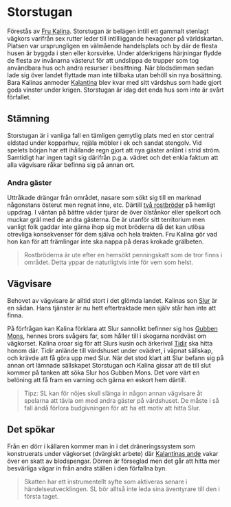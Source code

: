 <title>Storstugan - Gravsådd</title>

# Storstugan

Förestås av [Fru Kalina](fru_kalina.html). Storstugan är belägen intill ett gammalt stenlagt vägkors varifrån sex rutter leder till intillliggande hexagoner på världskartan. Platsen var ursprungligen en välmående handelsplats och by där de flesta husen är byggda i sten eller korsvirke. Under alderkrigens härjningar flydde de flesta av invånarna västerut för att undslippa de trupper som tog användbara hus och andra resurser i besittning. När blodsdimman sedan lade sig över landet flyttade man inte tillbaka utan behöll sin nya bosättning. Bara Kalinas anmoder [Kalantina](kalantina.html) blev kvar med sitt värdshus som hade gjort goda vinster under krigen. Storstugan är idag det enda hus som inte är svårt förfallet.

## Stämning

Storstugan är i vanliga fall en tämligen gemytlig plats med en stor central eldstad under kopparhuv, rejäla möbler i ek och sandat stengolv. Vid spelets början har ett ihållande regn gjort att nya gäster anlänt i strid ström. Samtidigt har ingen tagit sig därifrån p.g.a. vädret och det enkla faktum att alla vägvisare råkar befinna sig på annan ort.

### Andra gäster

Uttråkade drängar från området, nasare som sökt sig till en marknad någonstans österut men regnat inne, etc. Därtill [två rostbröder](broder_rost.html) på hemligt uppdrag. I väntan på bättre väder tjurar de över ölstånkor eller spelkort och muckar gräl med de andra gästerna. De är utanför sitt territorium men vanligt folk gaddar inte gärna ihop sig mot bröderna då det kan utlösa otrevliga konsekvenser för dem själva och hela trakten. Fru Kalina gör vad hon kan för att främlingar inte ska nappa på deras krokade grälbeten.

> Rostbröderna är ute efter en hemsökt penningskatt som de tror finns i området. Detta yppar de naturligtvis inte för vem som helst.

## Vägvisare

Behovet av vägvisare är alltid stort i det glömda landet. Kalinas son [Slur](slur.html) är en sådan. Hans tjänster är nu hett eftertraktade men själv står han inte att finna.

På förfrågan kan Kalina förklara att Slur sannolikt befinner sig hos [Gubben Mons](gubben_mons.html), hennes brors svågers far, som håller till i skogarna nordväst om vägkorset. Kalina oroar sig för att Slurs kusin och ärkerival [Tidir](tidir.html) ska hitta honom där. Tidir anlände till värdshuset under ovädret, i väpnat sällskap, och krävde att få göra upp med Slur. När det stod klart att Slur befann sig på annan ort lämnade sällskapet Storstugan och Kalina gissar att de till slut kommer på tanken att söka Slur hos Gubben Mons. Det vore värt en belöning att få fram en varning och gärna en eskort hem därtill.

> Tipz: SL kan för nöjes skull slänga in någon annan vägvisare åt spelarna att tävla om med andra gäster på värdshuset. De måste i så fall ändå förlora budgivningen för att ha ett motiv att hitta Slur.

## Det spökar

Från en dörr i källaren kommer man in i det dräneringssystem som konstruerats under vägkorset (dvärgiskt arbete) där [Kalantinas ande](kalantina.html) vakar över en skatt av blodspengar. Dörren är förseglad men det går att hitta mer besvärliga vägar in från andra ställen i den förfallna byn.

> Skatten har ett instrumentellt syfte som aktiveras senare i händelseutvecklingen. SL bör alltså inte leda sina äventyrare till den i första taget.

